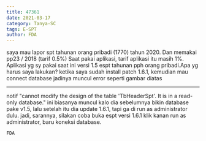 ```yaml
---
title: 47361
date: 2021-03-17
category: Tanya-SC
tags: E-SPT
author: FDA
---
```


saya mau lapor spt tahunan orang pribadi (1770) tahun 2020. Dan memakai pp23 / 2018 (tarif 0.5%) Saat pakai aplikasi, tarif aplikasi itu masih 1%. Aplikasi yg sy pakai saat ini versi 1.5 espt tahunan pph orang pribadi.Apa yg harus saya lakukan? ketika saya sudah install patch 1.6.1, kemudian mau connect database jadinya muncul error seperti gambar diatas

---

notif "cannot modify the design of the table 'TbHeaderSpt'. It is in a read-only database." ini biasanya muncul kalo dia sebelumnya bikin database pake v1.5, lalu setelah itu dia update 1.6.1, tapi ga di run as administrator dulu. jadi, sarannya, silakan coba buka espt versi 1.6.1 klik kanan run as administrator, baru koneksi database.

`FDA`

